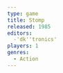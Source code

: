 ```yaml
---
type: game
title: Stomp
released: 1985
editors: 
  -'dk''tronics'
players: 1
genres:
  - Action
---
```

